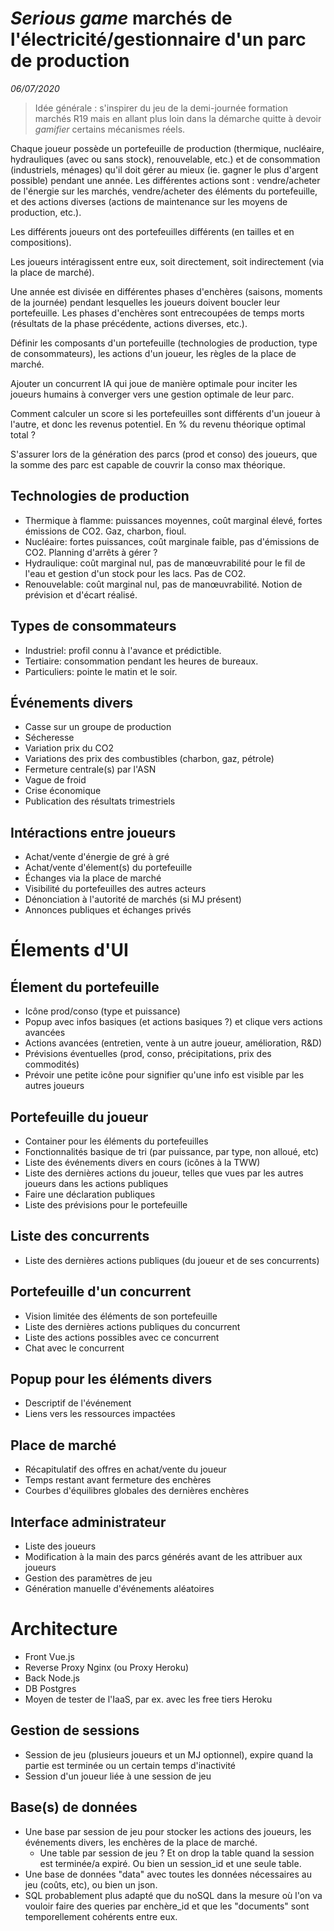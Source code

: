 # _Serious game_ marchés de l'électricité/gestionnaire d'un parc de production

_06/07/2020_

> Idée générale : s'inspirer du jeu de la demi-journée formation marchés R19 mais en allant plus loin dans la démarche quitte à devoir _gamifier_ certains mécanismes réels.

Chaque joueur possède un portefeuille de production (thermique, nucléaire, hydrauliques (avec ou sans stock), renouvelable, etc.) et de consommation (industriels, ménages) qu'il doit gérer au mieux (ie. gagner le plus d'argent possible) pendant une année. Les différentes actions sont : vendre/acheter de l'énergie sur les marchés, vendre/acheter des éléments du portefeuille, et des actions diverses (actions de maintenance sur les moyens de production, etc.).

Les différents joueurs ont des portefeuilles différents (en tailles et en compositions).

Les joueurs intéragissent entre eux, soit directement, soit indirectement (via la place de marché).

Une année est divisée en différentes phases d'enchères (saisons, moments de la journée) pendant lesquelles les joueurs doivent boucler leur portefeuille. Les phases d'enchères sont entrecoupées de temps morts (résultats de la phase précédente, actions diverses, etc.).

Définir les composants d'un portefeuille (technologies de production, type de consommateurs), les actions d'un joueur, les règles de la place de marché.

Ajouter un concurrent IA qui joue de manière optimale pour inciter les joueurs humains à converger vers une gestion optimale de leur parc.

Comment calculer un score si les portefeuilles sont différents d'un joueur à l'autre, et donc les revenus potentiel. En % du revenu théorique optimal total ?

S'assurer lors de la génération des parcs (prod et conso) des joueurs, que la somme des parc est capable de couvrir la conso max théorique.

## Technologies de production

- Thermique à flamme: puissances moyennes, coût marginal élevé, fortes émissions de CO2. Gaz, charbon, fioul.
- Nucléaire: fortes puissances, coût marginale faible, pas d'émissions de CO2. Planning d'arrêts à gérer ?
- Hydraulique: coût marginal nul, pas de manœuvrabilité pour le fil de l'eau et gestion d'un stock pour les lacs. Pas de CO2.
- Renouvelable: coût marginal nul, pas de manœuvrabilité. Notion de prévision et d'écart réalisé.

## Types de consommateurs

- Industriel: profil connu à l'avance et prédictible.
- Tertiaire: consommation pendant les heures de bureaux.
- Particuliers: pointe le matin et le soir.

## Événements divers

- Casse sur un groupe de production
- Sécheresse
- Variation prix du CO2
- Variations des prix des combustibles (charbon, gaz, pétrole)
- Fermeture centrale(s) par l'ASN
- Vague de froid
- Crise économique
- Publication des résultats trimestriels

## Intéractions entre joueurs

- Achat/vente d'énergie de gré à gré
- Achat/vente d'élement(s) du portefeuille
- Échanges via la place de marché
- Visibilité du portefeuilles des autres acteurs
- Dénonciation à l'autorité de marchés (si MJ présent)
- Annonces publiques et échanges privés

# Élements d'UI

## Élement du portefeuille

- Icône prod/conso (type et puissance)
- Popup avec infos basiques (et actions basiques ?) et clique vers actions avancées
- Actions avancées (entretien, vente à un autre joueur, amélioration, R&D)
- Prévisions éventuelles (prod, conso, précipitations, prix des commodités)
- Prévoir une petite icône pour signifier qu'une info est visible par les autres joueurs

## Portefeuille du joueur

- Container pour les éléments du portefeuilles
- Fonctionnalités basique de tri (par puissance, par type, non alloué, etc)
- Liste des événements divers en cours (icônes à la TWW)
- Liste des dernières actions du joueur, telles que vues par les autres joueurs dans les actions publiques
- Faire une déclaration publiques
- Liste des prévisions pour le portefeuille

## Liste des concurrents

- Liste des dernières actions publiques (du joueur et de ses concurrents)

## Portefeuille d'un concurrent

- Vision limitée des éléments de son portefeuille
- Liste des dernières actions publiques du concurrent
- Liste des actions possibles avec ce concurrent
- Chat avec le concurrent

## Popup pour les éléments divers

- Descriptif de l'événement
- Liens vers les ressources impactées

## Place de marché

- Récapitulatif des offres en achat/vente du joueur
- Temps restant avant fermeture des enchères
- Courbes d'équilibres globales des dernières enchères

## Interface administrateur

- Liste des joueurs
- Modification à la main des parcs générés avant de les attribuer aux joueurs
- Gestion des paramètres de jeu
- Génération manuelle d'événements aléatoires

# Architecture

- Front Vue.js
- Reverse Proxy Nginx (ou Proxy Heroku)
- Back Node.js
- DB Postgres
- Moyen de tester de l'IaaS, par ex. avec les free tiers Heroku

## Gestion de sessions

- Session de jeu (plusieurs joueurs et un MJ optionnel), expire quand la partie est terminée ou un certain temps d'inactivité
- Session d'un joueur liée à une session de jeu

## Base(s) de données

- Une base par session de jeu pour stocker les actions des joueurs, les événements divers, les enchères de la place de marché.
  - Une table par session de jeu ? Et on drop la table quand la session est terminée/a expiré. Ou bien un session_id et une seule table.
- Une base de données "data" avec toutes les données nécessaires au jeu (coûts, etc), ou bien un json.
- SQL probablement plus adapté que du noSQL dans la mesure où l'on va vouloir faire des queries par enchère_id et que les "documents" sont temporellement cohérents entre eux.
